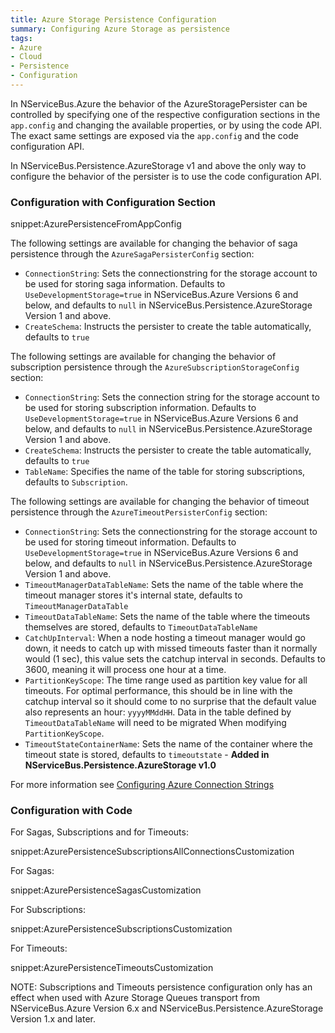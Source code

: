 ```yaml
---
title: Azure Storage Persistence Configuration
summary: Configuring Azure Storage as persistence
tags:
- Azure
- Cloud
- Persistence
- Configuration
---
```


In NServiceBus.Azure the behavior of the AzureStoragePersister can be controlled by specifying one of the respective configuration sections in the `app.config` and changing the available properties, or by using the code API. The exact same settings are exposed via the `app.config` and the code configuration API.

In NServiceBus.Persistence.AzureStorage v1 and above the only way to configure the behavior of the persister is to use the code configuration API.

### Configuration with Configuration Section

snippet:AzurePersistenceFromAppConfig

The following settings are available for changing the behavior of saga persistence through the `AzureSagaPersisterConfig` section:

- `ConnectionString`: Sets the connectionstring for the storage account to be used for storing saga information.  Defaults to `UseDevelopmentStorage=true` in NServiceBus.Azure Versions 6 and below, and defaults to `null` in NServiceBus.Persistence.AzureStorage Version 1 and above.
- `CreateSchema`: Instructs the persister to create the table automatically, defaults to `true`

The following settings are available for changing the behavior of subscription persistence through the `AzureSubscriptionStorageConfig` section:

- `ConnectionString`: Sets the connection string for the storage account to be used for storing subscription information.  Defaults to `UseDevelopmentStorage=true` in NServiceBus.Azure Versions 6 and below, and defaults to `null` in NServiceBus.Persistence.AzureStorage Version 1 and above.
- `CreateSchema`: Instructs the persister to create the table automatically, defaults to `true`
- `TableName`: Specifies the name of the table for storing subscriptions, defaults to `Subscription`.

The following settings are available for changing the behavior of timeout persistence through the `AzureTimeoutPersisterConfig` section:

- `ConnectionString`: Sets the connectionstring for the storage account to be used for storing timeout information.  Defaults to `UseDevelopmentStorage=true` in NServiceBus.Azure Versions 6 and below, and defaults to `null` in NServiceBus.Persistence.AzureStorage Version 1 and above.
- `TimeoutManagerDataTableName`: Sets the name of the table where the timeout manager stores it's internal state, defaults to `TimeoutManagerDataTable`
- `TimeoutDataTableName`: Sets the name of the table where the timeouts themselves are stored, defaults to `TimeoutDataTableName`
- `CatchUpInterval`: When a node hosting a timeout manager would go down, it needs to catch up with missed timeouts faster than it normally would (1 sec), this value  sets the catchup interval in seconds. Defaults to 3600, meaning it will process one hour at a time.
- `PartitionKeyScope`: The time range used as partition key value for all timeouts. For optimal performance, this should be in line with the catchup interval so it should come to no surprise that the default value also represents an hour: `yyyyMMddHH`. Data in the table defined by `TimeoutDataTableName` will need to be migrated When modifying `PartitionKeyScope`.
- `TimeoutStateContainerName`: Sets the name of the container where the timeout state is stored, defaults to `timeoutstate` - **Added in NServiceBus.Persistence.AzureStorage v1.0**

For more information see [Configuring Azure Connection Strings](https://azure.microsoft.com/en-us/documentation/articles/storage-configure-connection-string/)

### Configuration with Code

For Sagas, Subscriptions and for Timeouts:

snippet:AzurePersistenceSubscriptionsAllConnectionsCustomization

For Sagas:

snippet:AzurePersistenceSagasCustomization

For Subscriptions:

snippet:AzurePersistenceSubscriptionsCustomization

For Timeouts:

snippet:AzurePersistenceTimeoutsCustomization

NOTE: Subscriptions and Timeouts persistence configuration only has an effect when used with Azure Storage Queues transport from NServiceBus.Azure Version 6.x and NServiceBus.Persistence.AzureStorage Version 1.x and later.